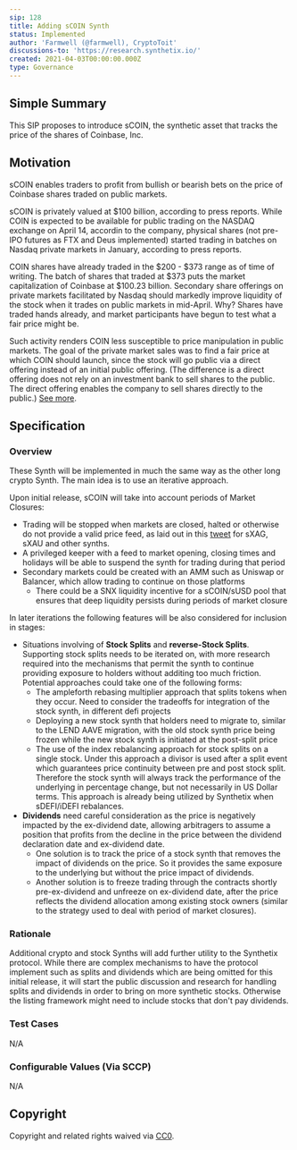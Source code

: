 ```yaml
---
sip: 128
title: Adding sCOIN Synth
status: Implemented
author: 'Farmwell (@farmwell), CryptoToit'
discussions-to: 'https://research.synthetix.io/'
created: 2021-04-03T00:00:00.000Z
type: Governance
---
```


<!--You can leave these HTML comments in your merged SIP and delete the visible duplicate text guides, they will not appear and may be helpful to refer to if you edit it again. This is the suggested template for new SIPs. Note that an SIP number will be assigned by an editor. When opening a pull request to submit your SIP, please use an abbreviated title in the filename, `sip-draft_title_abbrev.md`. The title should be 44 characters or less.-->

## Simple Summary

<!--"If you can't explain it simply, you don't understand it well enough." Simply describe the outcome the proposed changes intends to achieve. This should be non-technical and accessible to a casual community member.-->

This SIP proposes to introduce sCOIN, the synthetic asset that tracks the price of the shares of Coinbase, Inc.

## Motivation

<!--This is the problem statement. This is the *why* of the SIP. It should clearly explain *why* the current state of the protocol is inadequate.  It is critical that you explain *why* the change is needed, if the SIP proposes changing how something is calculated, you must address *why* the current calculation is innaccurate or wrong. This is not the place to describe how the SIP will address the issue!-->

sCOIN enables traders to profit from bullish or bearish bets on the price of Coinbase shares traded on public markets.

sCOIN is privately valued at $100 billion, according to press reports. While COIN is expected to be available for public trading on the NASDAQ exchange on April 14, accordin to the company, physical shares (not pre-IPO futures as FTX and Deus implemented) started trading in batches on Nasdaq private markets in January, according to press reports.

COIN shares have already traded in the $200 - $373 range as of time of writing. The batch of shares that traded at $373 puts the market capitalization of Coinbase at $100.23 billion. Secondary share offerings on private markets facilitated by Nasdaq should markedly improve liquidity of the stock when it trades on public markets in mid-April. Why? Shares have traded hands already, and market participants have begun to test what a fair price might be.

Such activity renders COIN less susceptible to price manipulation in public markets. The goal of the private market sales was to find a fair price at which COIN should launch, since the stock will go public via a direct offering instead of an initial public offering. (The difference is a direct offering does not rely on an investment bank to sell shares to the public. The direct offering enables the company to sell shares directly to the public.) [See more](https://news.crunchbase.com/news/why-direct-listings-just-became-a-lot-more-attractive-as-an-ipo-alternative/).

## Specification

<!--The specification should describe the syntax and semantics of any new feature, there are five sections
1. Overview
2. Rationale
3. Technical Specification
4. Test Cases
5. Configurable Values
-->

### Overview

<!--This is a high level overview of *how* the SIP will solve the problem. The overview should clearly describe how the new feature will be implemented.-->

These Synth will be implemented in much the same way as the other long crypto Synth. The main idea is to use an iterative approach.

Upon initial release, sCOIN will take into account periods of Market Closures:
- Trading will be stopped when markets are closed, halted or otherwise do not provide a valid price feed, as laid out in this [tweet](https://twitter.com/kaiynne/status/1356041428007149568) for sXAG, sXAU and other synths.
- A privileged keeper with a feed to market opening, closing times and holidays will be able to suspend the synth for trading during that period
- Secondary markets could be created with an AMM such as Uniswap or Balancer, which allow trading to continue on those platforms
  - There could be a SNX liquidity incentive for a sCOIN/sUSD pool that ensures that deep liquidity persists during periods of market closure 

In later iterations the following features will be also considered for inclusion in stages:
- Situations involving of **Stock Splits** and **reverse-Stock Splits**. Supporting stock splits needs to be iterated on, with more research required into the mechanisms that permit the synth to continue providing exposure to holders without additing too much friction.   Potential approaches could take one of the following forms:
    - The ampleforth rebasing multiplier approach that splits tokens when they occur. Need to consider the tradeoffs for integration of the stock synth, in different defi projects
    - Deploying a new stock synth that holders need to migrate to, similar to the LEND AAVE migration, with the old stock synth price being frozen while the new stock synth is initiated at the post-split price
    - The use of the index rebalancing approach for stock splits on a single stock. Under this approach a divisor is used after a split event  which guarantees price continuity between pre and post stock split. Therefore the stock synth will always track the performance of the underlying in percentage change, but not necessarily in US Dollar terms. This approach is already being utilized by Synthetix  when sDEFI/iDEFI rebalances.
- **Dividends** need careful consideration as the price is negatively impacted by the ex-dividend date, allowing arbitragers to assume a position that profits from the decline in the price between the dividend declaration date and ex-dividend date.
  - One solution is to track the price of a stock synth that removes the impact of dividends on the price. So it provides the same exposure to the underlying but without the price impact of dividends.
  - Another solution is to freeze trading through the contracts shortly pre-ex-dividend and unfreeze on ex-dividend date, after the price reflects the dividend allocation among existing stock owners (similar to the strategy used to deal with period of market closures).
         
### Rationale

<!--This is where you explain the reasoning behind how you propose to solve the problem. Why did you propose to implement the change in this way, what were the considerations and trade-offs. The rationale fleshes out what motivated the design and why particular design decisions were made. It should describe alternate designs that were considered and related work. The rationale may also provide evidence of consensus within the community, and should discuss important objections or concerns raised during discussion.-->

Additional crypto and stock Synths will add further utility to the Synthetix protocol. While there are complex mechanisms to have the protocol implement such as splits and dividends which are being omitted for this initial release, it will start the public discussion and research for handling splits and dividends in order to bring on more synthetic stocks. Otherwise the listing framework might need to include stocks that don't pay dividends.

### Test Cases

N/A

### Configurable Values (Via SCCP)

<!--Please list all values configurable via SCCP under this implementation.-->

N/A

## Copyright

Copyright and related rights waived via [CC0](https://creativecommons.org/publicdomain/zero/1.0/).
